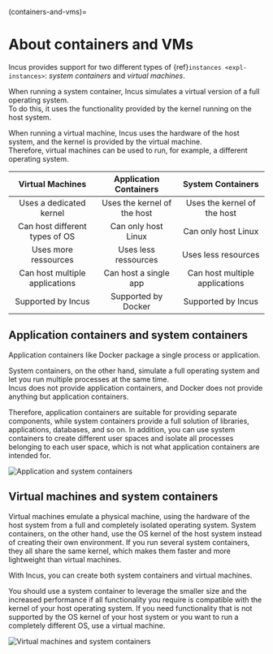 (containers-and-vms)=
# About containers and VMs

Incus provides support for two different types of {ref}`instances <expl-instances>`: *system containers* and *virtual machines*.

When running a system container, Incus simulates a virtual version of a full operating system.  
To do this, it uses the functionality provided by the kernel running on the host system.

When running a virtual machine, Incus uses the hardware of the host system, and the kernel is provided by the virtual machine.  
Therefore, virtual machines can be used to run, for example, a different operating system.
 
|    Virtual Machines              |  Application Containers          |     System Containers    |      
|      :----:                     |      :----:                     |        :----:           |
| Uses a dedicated kernel                 |  Uses the kernel of the host            |   Uses the kernel of the host   |    
| Can host different types of OS  |  Can only host Linux            |  Can only host Linux    |   
| Uses more ressources            |  Uses less ressources           |  Uses less resources    |   
| Can host multiple applications         |  Can host a single app |  Can host multiple applications |  
| Supported by Incus              |  Supported by Docker            |  Supported by Incus     |  

## Application containers and system containers

Application containers like Docker package a single process or application.

System containers, on the other hand, simulate a full operating system and let you run multiple processes at the same time.  
Incus does not provide application containers, and Docker does not provide anything but application containers.

Therefore, application containers are suitable for providing separate components, while system containers provide a full solution of libraries, applications, databases, and so on. In addition, you can use system containers to create different user spaces and isolate all processes belonging to each user space, which is not what application containers are intended for.

![Application and system containers](/images/application-vs-system-containers.svg "Application and system containers")

## Virtual machines and system containers

Virtual machines emulate a physical machine, using the hardware of the host system from a full and completely isolated operating system. System containers, on the other hand, use the OS kernel of the host system instead of creating their own environment. If you run several system containers, they all share the same kernel, which makes them faster and more lightweight than virtual machines.

With Incus, you can create both system containers and virtual machines. 

You should use a system container to leverage the smaller size and the increased performance if all functionality you require is compatible with the kernel of your host operating system. If you need functionality that is not supported by the OS kernel of your host system or you want to run a completely different OS, use a virtual machine.

![Virtual machines and system containers](/images/virtual-machines-vs-system-containers.svg "Virtual machines and system containers")
